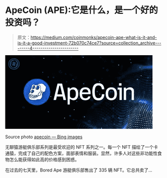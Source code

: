 # ApeCoin (APE):它是什么，是一个好的投资吗？

> 原文：<https://medium.com/coinmonks/apecoin-ape-what-is-it-and-is-it-a-good-investment-72b070c74ce7?source=collection_archive---------4----------------------->

![](img/e91d0e3c314be2e750388b5155c2d9c7.png)

Source photo [apecoin — Bing images](https://www.bing.com/images/search?view=detailV2&ccid=aNzC59a6&id=4B4C23F821FBCF7E28203E32DD59A014575C5E60&thid=OIF.CIZzCT7MudMsGuOn5EFINA&mediaurl=https%3a%2f%2fcryptoast.fr%2fwp-content%2fuploads%2f2022%2f03%2fapecoin-bayc-ape.jpg&cdnurl=https%3a%2f%2fth.bing.com%2fth%2fid%2fR.68dcc2e7d6bad54927424a9e34b9b195%3frik%3d%26pid%3dImgRaw%26r%3d0&exph=800&expw=1600&q=apecoin&simid=7089538730332&FORM=IRPRST&ck=088673093ECCB9D32C1AE3A7E4414834&selectedIndex=1&ajaxhist=0&ajaxserp=0)

无聊猿游艇俱乐部系列是最受欢迎的 NFT 系列之一。每一个 NFT 描绘了一个卡通猿，完成了自己的配色方案，面部表情和服装。显然，许多人对这些非功能性食物怎么能获得如此高的价格感到困惑。

在过去的七天里，Bored Ape 游艇俱乐部售出了 335 辆 NFT。它总共卖了…